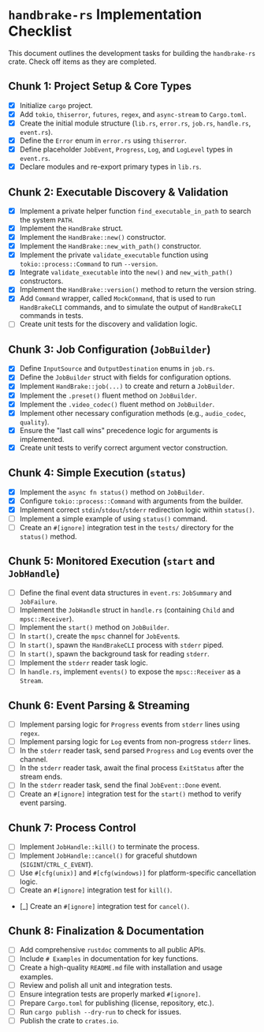 # `handbrake-rs` Implementation Checklist

This document outlines the development tasks for building the `handbrake-rs` crate. Check off items as they are completed.

## Chunk 1: Project Setup & Core Types
- [X] Initialize `cargo` project.
- [X] Add `tokio`, `thiserror`, `futures`, `regex`, and `async-stream` to `Cargo.toml`.
- [X] Create the initial module structure (`lib.rs`, `error.rs`, `job.rs`, `handle.rs`, `event.rs`).
- [X] Define the `Error` enum in `error.rs` using `thiserror`.
- [X] Define placeholder `JobEvent`, `Progress`, `Log`, and `LogLevel` types in `event.rs`.
- [X] Declare modules and re-export primary types in `lib.rs`.

## Chunk 2: Executable Discovery & Validation
- [X] Implement a private helper function `find_executable_in_path` to search the system `PATH`.
- [X] Implement the `HandBrake` struct.
- [X] Implement the `HandBrake::new()` constructor.
- [X] Implement the `HandBrake::new_with_path()` constructor.
- [X] Implement the private `validate_executable` function using `tokio::process::Command` to run `--version`.
- [X] Integrate `validate_executable` into the `new()` and `new_with_path()` constructors.
- [X] Implement the `HandBrake::version()` method to return the version string.
- [X] Add `Command` wrapper, called `MockCommand`, that is used to run `HandBrakeCLI` commands, and to simulate the output of `HandBrakeCLI` commands in tests.
- [ ] Create unit tests for the discovery and validation logic.

## Chunk 3: Job Configuration (`JobBuilder`)
- [X] Define `InputSource` and `OutputDestination` enums in `job.rs`.
- [X] Define the `JobBuilder` struct with fields for configuration options.
- [X] Implement `HandBrake::job(...)` to create and return a `JobBuilder`.
- [X] Implement the `.preset()` fluent method on `JobBuilder`.
- [X] Implement the `.video_codec()` fluent method on `JobBuilder`.
- [X] Implement other necessary configuration methods (e.g., `audio_codec`, `quality`).
- [X] Ensure the "last call wins" precedence logic for arguments is implemented.
- [X] Create unit tests to verify correct argument vector construction.

## Chunk 4: Simple Execution (`status`)
- [X] Implement the `async fn status()` method on `JobBuilder`.
- [X] Configure `tokio::process::Command` with arguments from the builder.
- [X] Implement correct `stdin`/`stdout`/`stderr` redirection logic within `status()`.
- [ ] Implement a simple example of using `status()` command.
- [ ] Create an `#[ignore]` integration test in the `tests/` directory for the `status()` method.

## Chunk 5: Monitored Execution (`start` and `JobHandle`)
- [ ] Define the final event data structures in `event.rs`: `JobSummary` and `JobFailure`.
- [ ] Implement the `JobHandle` struct in `handle.rs` (containing `Child` and `mpsc::Receiver`).
- [ ] Implement the `start()` method on `JobBuilder`.
- [ ] In `start()`, create the `mpsc` channel for `JobEvent`s.
- [ ] In `start()`, spawn the `HandBrakeCLI` process with `stderr` piped.
- [ ] In `start()`, spawn the background task for reading `stderr`.
- [ ] Implement the `stderr` reader task logic.
- [ ] In `handle.rs`, implement `events()` to expose the `mpsc::Receiver` as a `Stream`.

## Chunk 6: Event Parsing & Streaming
- [ ] Implement parsing logic for `Progress` events from `stderr` lines using `regex`.
- [ ] Implement parsing logic for `Log` events from non-progress `stderr` lines.
- [ ] In the `stderr` reader task, send parsed `Progress` and `Log` events over the channel.
- [ ] In the `stderr` reader task, await the final process `ExitStatus` after the stream ends.
- [ ] In the `stderr` reader task, send the final `JobEvent::Done` event.
- [ ] Create an `#[ignore]` integration test for the `start()` method to verify event parsing.

## Chunk 7: Process Control
- [ ] Implement `JobHandle::kill()` to terminate the process.
- [ ] Implement `JobHandle::cancel()` for graceful shutdown (`SIGINT`/`CTRL_C_EVENT`).
- [ ] Use `#[cfg(unix)]` and `#[cfg(windows)]` for platform-specific cancellation logic.
- [ ] Create an `#[ignore]` integration test for `kill()`.
- [_] Create an `#[ignore]` integration test for `cancel()`.

## Chunk 8: Finalization & Documentation
- [ ] Add comprehensive `rustdoc` comments to all public APIs.
- [ ] Include `# Examples` in documentation for key functions.
- [ ] Create a high-quality `README.md` file with installation and usage examples.
- [ ] Review and polish all unit and integration tests.
- [ ] Ensure integration tests are properly marked `#[ignore]`.
- [ ] Prepare `Cargo.toml` for publishing (license, repository, etc.).
- [ ] Run `cargo publish --dry-run` to check for issues.
- [ ] Publish the crate to `crates.io`.
